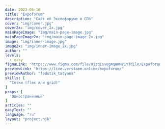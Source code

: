 ```yaml
---
date: 2023-06-10
title: "Expoforum"
description: "Сайт об Экспофоруме в СПб"
cover: "img/cover.jpg"
cover2x: "img/cover_2x.jpg"
mainPageImage: "img/main-page-image.jpg"
mainPageImage2x: "img/main-page-image_2x.jpg"
image: "img/inner-image.jpg"
image2x: "img/inner-image_2x.jpg"
author: ""
levels:
  - easy
figmaLink: "https://www.figma.com/file/OjzqIsvOgAqWWHY1YfdIle/Expoforum?type=design&node-id=0%3A1&t=6IIGnTZGStb0GM5i-1"
previewLink: "https://live.verstaem.online/expoforum/"
previewAuthor: "fedutik_tatyana"
skills: [
  "Сетки (flex или grid)"
]
props: [
  'Одностраничный'
]
articles: ""
easyText: ""
language: "ru"
layout: "project.njk"
---
```

